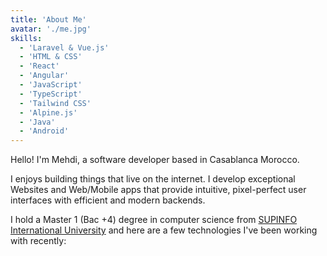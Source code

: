 ```yaml
---
title: 'About Me'
avatar: './me.jpg'
skills:
  - 'Laravel & Vue.js'
  - 'HTML & CSS'
  - 'React'
  - 'Angular'
  - 'JavaScript'
  - 'TypeScript'
  - 'Tailwind CSS'
  - 'Alpine.js'
  - 'Java'
  - 'Android'
---
```


Hello! I'm Mehdi, a software developer based in Casablanca Morocco.

I enjoys building things that live on the internet. I develop exceptional Websites and Web/Mobile apps that provide intuitive, pixel-perfect user interfaces with efficient and modern backends.

I hold a Master 1 (Bac +4) degree in computer science from [SUPINFO International University](https://www.supinfo.com/) and here are a few technologies I've been working with recently: